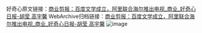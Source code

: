 好奇心原文链接：[商业剪报：百度文学成立，阿里联合海尔推出电视_商业_好奇心日报-胡莹 高宇馨](https://www.qdaily.com/articles/3946.html)
WebArchive归档链接：[商业剪报：百度文学成立，阿里联合海尔推出电视_商业_好奇心日报-胡莹 高宇馨](http://web.archive.org/web/20190623153320/https://www.qdaily.com/articles/3946.html)
![image](http://ww3.sinaimg.cn/large/007d5XDpgy1g3vdmfpmj0j30u0438e81)
